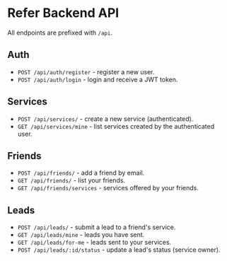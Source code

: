 # Refer Backend API

All endpoints are prefixed with `/api`.

## Auth
- `POST /api/auth/register` - register a new user.
- `POST /api/auth/login` - login and receive a JWT token.

## Services
- `POST /api/services/` - create a new service (authenticated).
- `GET /api/services/mine` - list services created by the authenticated user.

## Friends
- `POST /api/friends/` - add a friend by email.
- `GET /api/friends/` - list your friends.
- `GET /api/friends/services` - services offered by your friends.

## Leads
- `POST /api/leads/` - submit a lead to a friend's service.
- `GET /api/leads/mine` - leads you have sent.
- `GET /api/leads/for-me` - leads sent to your services.
- `POST /api/leads/:id/status` - update a lead's status (service owner).

